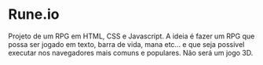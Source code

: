 # Rune.io
Projeto de um RPG em HTML, CSS e Javascript. A ideia é fazer um RPG que possa ser jogado em texto, barra de vida, mana etc... e que seja possivel executar nos navegadores mais comuns e populares. Não será um jogo 3D. 
